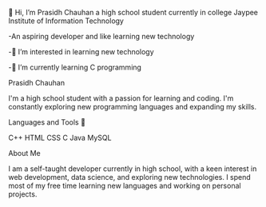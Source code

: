 👋 Hi, I’m Prasidh Chauhan a high school student currently in college Jaypee Institute of Information Technology

-An aspiring developer and like learning new technology

-👀 I’m interested in learning new technology

-🌱 I’m currently learning C programming



Prasidh Chauhan

I'm a high school student with a passion for learning and coding. I'm constantly exploring new programming languages and expanding my skills.

Languages and Tools 🚀

C++ HTML CSS C Java MySQL


About Me

I am a self-taught developer currently in high school, with a keen interest in web development, data science, and exploring new technologies. I spend most of my free time learning new languages and working on personal projects.
